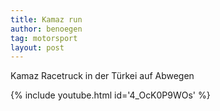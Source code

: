 ```yaml
---
title: Kamaz run
author: benoegen
tag: motorsport
layout: post
---
```

Kamaz Racetruck in der Türkei auf Abwegen

{% include youtube.html id='4_OcK0P9WOs' %}
